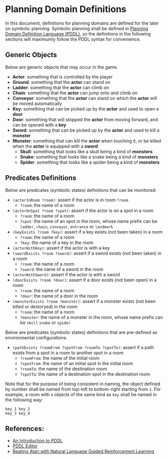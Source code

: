 # Planning Domain Definitions

In this document, definitions for planning domains are defined for the later on 
symbolic planning. Symbolic planning shall be defined in 
[Planning Domain Definition Language (PDDL)](https://en.wikipedia.org/wiki/Planning_Domain_Definition_Language), 
so the definitions in the following sections will maximumly follow the PDDL 
syntax for convenience.


## Generic Objects

Below are generic objects that may occur in the game.

  * __Actor__: something that is controlled by the player
  * __Ground__: something that the __actor__ can stand on
  * __Ladder__: something that the __actor__ can climb on
  * __Chain__: something that the __actor__ can jump onto and climb on
  * __Conveyor__: something that the __actor__ can stand on which the __actor__ 
                  will be moved automatically
  * __Key__: something that can be picked up by the __actor__ and used to open 
             a __door__
  * __Door__: something that will stopped the __actor__ from moving forward, 
              and can be opened with a __key__
  * __Sword__: something that can be picked up by the __actor__ and used to 
               kill a __monster__
  * __Monster__: something that can kill the __actor__ when touching it, or be 
                 killed when the __actor__ is equipped with a __sword__
    - __Skull__: something that looks like a skull being a kind of __monsters__
    - __Snake__: something that looks like a snake being a kind of __monsters__
    - __Spider__: something that looks like a spider being a kind of 
                  __monsters__


## Predicates Definitions

Below are predicates (symbolic states) definitions that can be monitored:

  * `(actorInRoom ?room)`: assert if the actor is in room `?room`
    - `?room`: the name of a room
  * `(actorOnSpot ?room ?spot)`: assert if the actor is on a spot in a room
    - `?room`: the name of a room
    - `?spot`: the name of an spot in the room, whose name prefix can be 
      `ladder`, `chain`, `conveyor`, `entrance` or `landmark`
  * `(keyExists ?room ?key)`: assert if a key exists (not been taken) in a room 
    - `?room`: the name of a room
    - `?key`: the name of a key in the room
  * `(actorWithKey)`: assert if the actor is with a key
  * `(swordExists ?room ?sword)`: assert if a sword exists (not been taken) in 
    a room 
    - `?room`: the name of a room
    - `?sword`: the name of a sword in the room
  * `(actorWithSword)`: assert if the actor is with a sword
  * `(doorExists ?room ?door)`: assert if a door exists (not been open) in a 
    room
    - `?room`: the name of a room
    - `?door`: the name of a door in the room
  * `(monsterExists ?room ?monster)`: assert if a monster exists (not been 
    killed or destoryed) in the room
    - `?room`: the name of a room
    - `?monster`: the name of a monster in the room, whose name prefix can be 
      `skull` `snake` or `spider`

Below are predicates (symbolic states) definitions that are pre-defined as 
environmental configurations:

  * `(pathExists ?roomFrom ?spotFrom ?roomTo ?spotTo)`: assert if a path exists 
    from a spot in a room to another spot in a room
    - `?roomFrom`: the name of the initial room
    - `?spotFrom`: the name of an initial spot in the initial room
    - `?roomTo`: the name of the destination room
    - `?spotTo`: the name of a destination spot in the destination room

Note that for the purpose of being consistent in naming, the object defined by 
number shall be named from top-left to bottom-right starting from `1`. For 
example, a room with `4` objects of the same kind as `key` shall be named in 
the following way:

  ```
  key_1 key_2
  key_3 key_4
  ```


## References:

  * [An Introduction to PDDL](https://www.cs.toronto.edu/~sheila/2542/s14/A1/introtopddl2.pdf)
  * [PDDL Editor](http://editor.planning.domains)
  * [Beating Atari with Natural Language Guided Reinforcement Learning](https://arxiv.org/abs/1704.05539)



